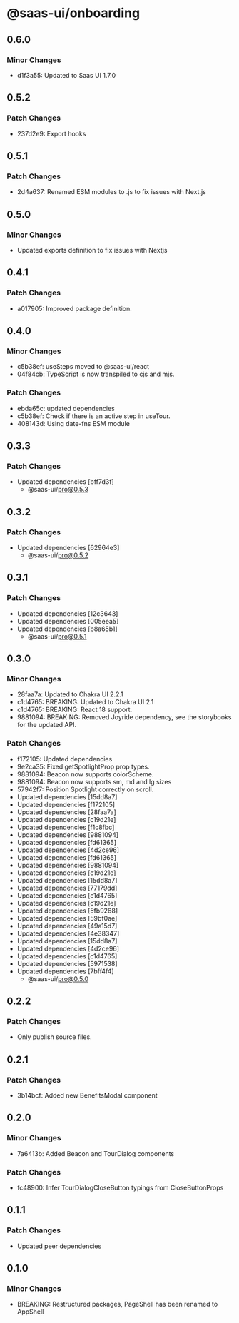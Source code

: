 # @saas-ui/onboarding

## 0.6.0

### Minor Changes

- d1f3a55: Updated to Saas UI 1.7.0

## 0.5.2

### Patch Changes

- 237d2e9: Export hooks

## 0.5.1

### Patch Changes

- 2d4a637: Renamed ESM modules to .js to fix issues with Next.js

## 0.5.0

### Minor Changes

- Updated exports definition to fix issues with Nextjs

## 0.4.1

### Patch Changes

- a017905: Improved package definition.

## 0.4.0

### Minor Changes

- c5b38ef: useSteps moved to @saas-ui/react
- 04f84cb: TypeScript is now transpiled to cjs and mjs.

### Patch Changes

- ebda65c: updated dependencies
- c5b38ef: Check if there is an active step in useTour.
- 408143d: Using date-fns ESM module

## 0.3.3

### Patch Changes

- Updated dependencies [bff7d3f]
  - @saas-ui/pro@0.5.3

## 0.3.2

### Patch Changes

- Updated dependencies [62964e3]
  - @saas-ui/pro@0.5.2

## 0.3.1

### Patch Changes

- Updated dependencies [12c3643]
- Updated dependencies [005eea5]
- Updated dependencies [b8a65b1]
  - @saas-ui/pro@0.5.1

## 0.3.0

### Minor Changes

- 28faa7a: Updated to Chakra UI 2.2.1
- c1d4765: BREAKING: Updated to Chakra UI 2.1
- c1d4765: BREAKING: React 18 support.
- 9881094: BREAKING: Removed Joyride dependency, see the storybooks for the updated API.

### Patch Changes

- f172105: Updated dependencies
- 9e2ca35: Fixed getSpotlightProp prop types.
- 9881094: Beacon now supports colorScheme.
- 9881094: Beacon now supports sm, md and lg sizes
- 57942f7: Position Spotlight correctly on scroll.
- Updated dependencies [15dd8a7]
- Updated dependencies [f172105]
- Updated dependencies [28faa7a]
- Updated dependencies [c19d21e]
- Updated dependencies [f1c8fbc]
- Updated dependencies [9881094]
- Updated dependencies [fd61365]
- Updated dependencies [4d2ce96]
- Updated dependencies [fd61365]
- Updated dependencies [9881094]
- Updated dependencies [c19d21e]
- Updated dependencies [15dd8a7]
- Updated dependencies [77179dd]
- Updated dependencies [c1d4765]
- Updated dependencies [c19d21e]
- Updated dependencies [5fb9268]
- Updated dependencies [59bf0ae]
- Updated dependencies [49a15d7]
- Updated dependencies [4e38347]
- Updated dependencies [15dd8a7]
- Updated dependencies [4d2ce96]
- Updated dependencies [c1d4765]
- Updated dependencies [5971538]
- Updated dependencies [7bff4f4]
  - @saas-ui/pro@0.5.0

## 0.2.2

### Patch Changes

- Only publish source files.

## 0.2.1

### Patch Changes

- 3b14bcf: Added new BenefitsModal component

## 0.2.0

### Minor Changes

- 7a6413b: Added Beacon and TourDialog components

### Patch Changes

- fc48900: Infer TourDialogCloseButton typings from CloseButtonProps

## 0.1.1

### Patch Changes

- Updated peer dependencies

## 0.1.0

### Minor Changes

- BREAKING: Restructured packages, PageShell has been renamed to AppShell
